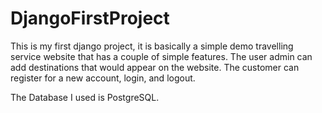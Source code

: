 # DjangoFirstProject

This is my first django project, it is basically a simple demo travelling service website that has a couple of simple features. The user admin can add destinations that would appear
on the website. The customer can register for a new account, login, and logout.

The Database I used is PostgreSQL.
